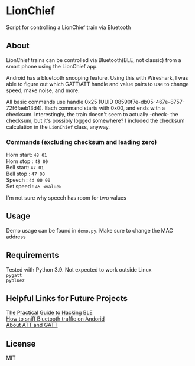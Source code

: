 # LionChief
Script for controlling a LionChief train via Bluetooth

## About
LionChief trains can be controlled via Bluetooth(BLE, not classic) from a smart phone
using the LionChief app.  

Android has a bluetooth snooping feature. Using this with Wireshark, I was able
to figure out which GATT/ATT handle and value pairs to use to change speed, 
make noise, and more.  

All basic commands use handle 0x25 (UUID 08590f7e-db05-467e-8757-72f6faeb13d4).
Each command starts with 0x00, and ends with a checksum. Interestingly, the
train doesn't seem to actually -check- the checksum, but it's possibly logged
somewhere? I included the checksum calculation in the `LionChief` class, anyway.  

### Commands (excluding checksum and leading zero)
Horn start: `48 01`  
Horn stop : `48 00`  
Bell start: `47 01`  
Bell stop : `47 00`  
Speech    : `4d 00 00`  
Set speed : `45 <value>`  

I'm not sure why speech has room for two values

## Usage
Demo usage can be found in `demo.py`. Make sure to change the MAC address

## Requirements
Tested with Python 3.9. Not expected to work outside Linux  
`pygatt`  
`pybluez`  

## Helpful Links for Future Projects
[The Practical Guide to Hacking BLE](https://blog.attify.com/the-practical-guide-to-hacking-bluetooth-low-energy/)  
[How to sniff Bluetooth traffic on Andorid](https://stackoverflow.com/questions/23877761/sniffing-logging-your-own-android-bluetooth-traffic)  
[About ATT and GATT](https://epxx.co/artigos/bluetooth_gatt.html)

## License
MIT
